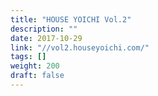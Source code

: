 ```yaml
---
title: "HOUSE YOICHI Vol.2"
description: ""
date: 2017-10-29
link: "//vol2.houseyoichi.com/"
tags: []
weight: 200
draft: false
---
```

